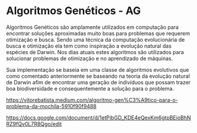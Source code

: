 # Algoritmos Genéticos - AG

Algoritmos Genéticos são amplamente utilizados em computação para encontrar soluções aproximadas muito boas para problemas que requerem otimização e busca. Sendo uma técnica da computação evolucionária de busca e otimização ela tem como inspiração a evolução natural das espécies de Darwin. Nos dias atuais estes algoritmos são utilizados para solucionar problemas de otimização e no aprendizado de máquinas.

Sua implementação se baseia em uma classe de algoritmos evolutivos que como comentado anteriormente se baseando na teoria da evolução natural de Darwin afim de encontrar uma geração de indivíduos que possam trazer boa biodiversidade e consequentemente a solução para o problema.


https://vitorebatista.medium.com/algoritmo-gen%C3%A9tico-para-o-problema-da-mochila-5910f90f9488

https://docs.google.com/document/d/1etPibGD_KDE4eQexKm6gtpBEioBhNRZ9fQv0L7R8Qgo/edit
